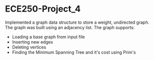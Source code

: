 # ECE250-Project_4

Implemented a graph data structure to store a weight, undirected graph. 
The graph was built using an adjacency list.
The graph supports:
- Loading a base graph from input file
- Inserting new edges
- Deleting vertices
- Finding the Minimum Spanning Tree and it's cost using Prim's 
